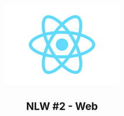 <p align="center">
    <img src="./src/assets/images/icons/react.png" alt="ReactJS" height="220px" />
    <h1 align="center">NLW #2 - Web</h1>
</p>

